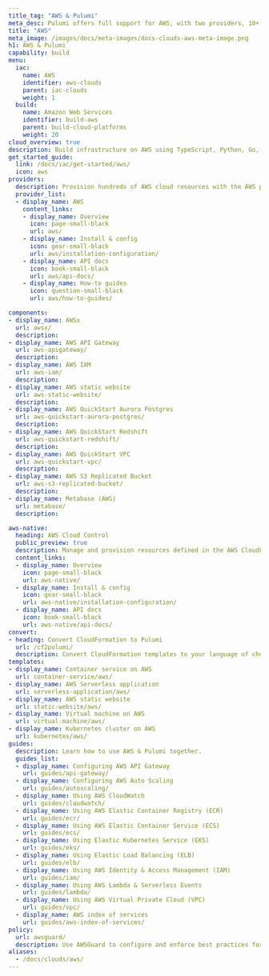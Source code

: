 ```yaml
---
title_tag: "AWS & Pulumi"
meta_desc: Pulumi offers full support for AWS, with two providers, 10+ components, multiple templates, and numerous guides.
title: "AWS"
meta_image: /images/docs/meta-images/docs-clouds-aws-meta-image.png
h1: AWS & Pulumi
capability: build
menu:
  iac:
    name: AWS
    identifier: aws-clouds
    parent: iac-clouds
    weight: 1
  build:
    name: Amazon Web Services
    identifier: build-aws
    parent: build-cloud-platforms
    weight: 20
cloud_overview: true
description: Build infrastructure on AWS using TypeScript, Python, Go, C#, Java or YAML. Pulumi supports all AWS services and stays up-to-date with all AWS features.
get_started_guide:
  link: /docs/iac/get-started/aws/
  icon: aws
providers:
  description: Provision hundreds of AWS cloud resources with the AWS provider.
  provider_list:
  - display_name: AWS
    content_links:
    - display_name: Overview
      icon: page-small-black
      url: aws/
    - display_name: Install & config
      icon: gear-small-black
      url: aws/installation-configuration/
    - display_name: API docs
      icon: book-small-black
      url: aws/api-docs/
    - display_name: How-to guides
      icon: question-small-black
      url: aws/how-to-guides/

components:
- display_name: AWSx
  url: awsx/
  description:
- display_name: AWS API Gateway
  url: aws-apigateway/
  description:
- display_name: AWS IAM
  url: aws-iam/
  description:
- display_name: AWS static website
  url: aws-static-website/
  description:
- display_name: AWS QuickStart Aurora Postgres
  url: aws-quickstart-aurora-postgres/
  description:
- display_name: AWS QuickStart Redshift
  url: aws-quickstart-redshift/
  description:
- display_name: AWS QuickStart VPC
  url: aws-quickstart-vpc/
  description:
- display_name: AWS S3 Replicated Bucket
  url: aws-s3-replicated-bucket/
  description:
- display_name: Metabase (AWS)
  url: metabase/
  description:

aws-native:
  heading: AWS Cloud Control
  public_preview: true
  description: Manage and provision resources defined in the AWS CloudFormation Registry.
  content_links:
  - display_name: Overview
    icon: page-small-black
    url: aws-native/
  - display_name: Install & config
    icon: gear-small-black
    url: aws-native/installation-configuration/
  - display_name: API docs
    icon: book-small-black
    url: aws-native/api-docs/
convert:
- heading: Convert CloudFormation to Pulumi
  url: /cf2pulumi/
  description: Convert CloudFormation templates to your language of choice with Pulumi's conversion tool.
templates:
- display_name: Container service on AWS
  url: container-service/aws/
- display_name: AWS Serverless application
  url: serverless-application/aws/
- display_name: AWS static website
  url: static-website/aws/
- display_name: Virtual machine on AWS
  url: virtual-machine/aws/
- display_name: Kubernetes cluster on AWS
  url: kubernetes/aws/
guides:
  description: Learn how to use AWS & Pulumi together.
  guides_list:
  - display_name: Configuring AWS API Gateway
    url: guides/api-gateway/
  - display_name: Configuring AWS Auto Scaling
    url: guides/autoscaling/
  - display_name: Using AWS CloudWatch
    url: guides/cloudwatch/
  - display_name: Using AWS Elastic Container Registry (ECR)
    url: guides/ecr/
  - display_name: Using AWS Elastic Container Service (ECS)
    url: guides/ecs/
  - display_name: Using Elastic Kubernetes Service (EKS)
    url: guides/eks/
  - display_name: Using Elastic Load Balancing (ELB)
    url: guides/elb/
  - display_name: Using AWS Identity & Access Management (IAM)
    url: guides/iam/
  - display_name: Using AWS Lambda & Serverless Events
    url: guides/lambda/
  - display_name: Using AWS Virtual Private Cloud (VPC)
    url: guides/vpc/
  - display_name: AWS index of services
    url: guides/aws-index-of-services/
policy:
  url: awsguard/
  description: Use AWSGuard to configure and enforce best practices for your Pulumi stacks.
aliases:
  - /docs/clouds/aws/
---
```

